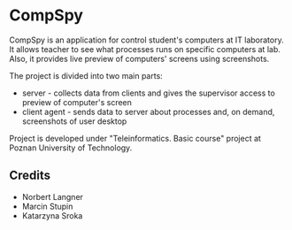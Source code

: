 CompSpy
=======

CompSpy is an application for control student's computers at IT laboratory.
It allows teacher to see what processes runs on specific computers at lab.
Also, it provides live preview of computers' screens using screenshots.

The project is divided into two main parts:
- server - collects data from clients and gives the supervisor access to
  preview of computer's screen
- client agent - sends data to server about processes and, on demand,
  screenshots of user desktop

Project is developed under "Teleinformatics. Basic course" project at
Poznan University of Technology.

Credits
-------
- Norbert Langner
- Marcin Stupin
- Katarzyna Sroka
